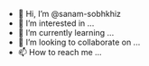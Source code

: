 - 👋 Hi, I’m @sanam-sobhkhiz
- 👀 I’m interested in ...
- 🌱 I’m currently learning ...
- 💞️ I’m looking to collaborate on ...
- 📫 How to reach me ...

<!---
sanam-sobhkhiz/sanam-sobhkhiz is a ✨ special ✨ repository because its `README.md` (this file) appears on your GitHub profile.
You can click the Preview link to take a look at your changes.
--->
